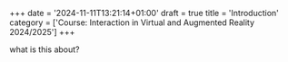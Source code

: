 +++
date = '2024-11-11T13:21:14+01:00'
draft = true
title = 'Introduction'
category = ['Course: Interaction in Virtual and Augmented Reality 2024/2025']
+++

what is this about?
